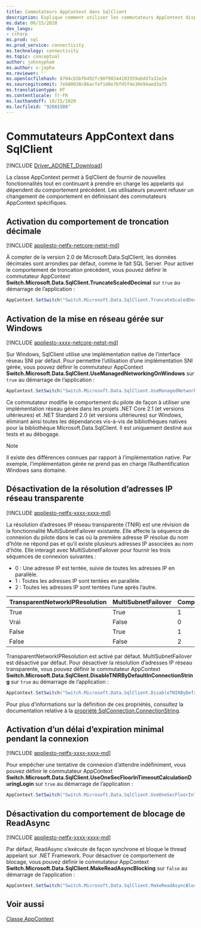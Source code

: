 ```yaml
---
title: Commutateurs AppContext dans SqlClient
description: Explique comment utiliser les commutateurs AppContext disponibles dans SqlClient.
ms.date: 06/15/2020
dev_langs:
- csharp
ms.prod: sql
ms.prod_service: connectivity
ms.technology: connectivity
ms.topic: conceptual
author: johnnypham
ms.author: v-jopha
ms.reviewer: ''
ms.openlocfilehash: 8704cb5bf6492fc90f90344103359abdd7a32e2e
ms.sourcegitcommit: 7eb80038c86acfef1d8e7bfd5f4e30e94aed3a75
ms.translationtype: HT
ms.contentlocale: fr-FR
ms.lasthandoff: 10/15/2020
ms.locfileid: "92081508"
---
```

# <a name="appcontext-switches-in-sqlclient"></a>Commutateurs AppContext dans SqlClient

[!INCLUDE [Driver_ADONET_Download](../../includes/driver_adonet_download.md)]

La classe AppContext permet à SqlClient de fournir de nouvelles fonctionnalités tout en continuant à prendre en charge les appelants qui dépendent du comportement précédent. Les utilisateurs peuvent refuser un changement de comportement en définissant des commutateurs AppContext spécifiques.

## <a name="enabling-decimal-truncation-behavior"></a>Activation du comportement de troncation décimale

[!INCLUDE [appliesto-netfx-netcore-netst-md](../../includes/appliesto-netfx-netcore-netst-md.md)]

À compter de la version 2.0 de Microsoft.Data.SqlClient, les données décimales sont arrondies par défaut, comme le fait SQL Server. Pour activer le comportement de troncation précédent, vous pouvez définir le commutateur AppContext **Switch.Microsoft.Data.SqlClient.TruncateScaledDecimal** sur `true` au démarrage de l’application :

```csharp
AppContext.SetSwitch("Switch.Microsoft.Data.SqlClient.TruncateScaledDecimal", true);
```

## <a name="enabling-managed-networking-on-windows"></a>Activation de la mise en réseau gérée sur Windows

[!INCLUDE [appliesto-xxxx-netcore-netst-md](../../includes/appliesto-xxxx-netcore-netst-md.md)]

Sur Windows, SqlClient utilise une implémentation native de l’interface réseau SNI par défaut. Pour permettre l’utilisation d’une implémentation SNI gérée, vous pouvez définir le commutateur AppContext **Switch.Microsoft.Data.SqlClient.UseManagedNetworkingOnWindows** sur `true` au démarrage de l’application :

```csharp
AppContext.SetSwitch("Switch.Microsoft.Data.SqlClient.UseManagedNetworkingOnWindows", true);
```

Ce commutateur modifie le comportement du pilote de façon à utiliser une implémentation réseau gérée dans les projets .NET Core 2.1 (et versions ultérieures) et .NET Standard 2.0 (et versions ultérieures) sur Windows, éliminant ainsi toutes les dépendances vis-à-vis de bibliothèques natives pour la bibliothèque Microsoft.Data.SqlClient. Il est uniquement destiné aux tests et au débogage.

> [!NOTE]
> Il existe des différences connues par rapport à l’implémentation native. Par exemple, l’implémentation gérée ne prend pas en charge l’Authentification Windows sans domaine.

## <a name="disabling-transparent-network-ip-resolution"></a>Désactivation de la résolution d’adresses IP réseau transparente

[!INCLUDE [appliesto-netfx-xxxx-xxxx-md](../../includes/appliesto-netfx-xxxx-xxxx-md.md)]

La résolution d’adresses IP réseau transparente (TNIR) est une révision de la fonctionnalité MultiSubnetFailover existante. Elle affecte la séquence de connexion du pilote dans le cas où la première adresse IP résolue du nom d’hôte ne répond pas et qu’il existe plusieurs adresses IP associées au nom d’hôte. Elle interagit avec MultiSubnetFailover pour fournir les trois séquences de connexion suivantes :<br />
* 0 : Une adresse IP est tentée, suivie de toutes les adresses IP en parallèle.
* 1 : Toutes les adresses IP sont tentées en parallèle.
* 2 : Toutes les adresses IP sont tentées l’une après l’autre.

|TransparentNetworkIPResolution|MultiSubnetFailover|Comportement|
|--------|--------|--------|
|True|True|1|
|Vrai|False|0|
|False|True|1|
|False|False|2|

TransparentNetworkIPResolution est activé par défaut. MultiSubnetFailover est désactivé par défaut. Pour désactiver la résolution d’adresses IP réseau transparente, vous pouvez définir le commutateur AppContext **Switch.Microsoft.Data.SqlClient.DisableTNIRByDefaultInConnectionString** sur `true` au démarrage de l’application :

```csharp
AppContext.SetSwitch("Switch.Microsoft.Data.SqlClient.DisableTNIRByDefaultInConnectionString", true);
```

Pour plus d’informations sur la définition de ces propriétés, consultez la documentation relative à la [propriété SqlConnection.ConnectionString](/dotnet/api/microsoft.data.sqlclient.sqlconnection.connectionstring). 

## <a name="enable-a-minimum-timeout-during-login"></a>Activation d’un délai d’expiration minimal pendant la connexion

[!INCLUDE [appliesto-netfx-xxxx-xxxx-md](../../includes/appliesto-netfx-xxxx-xxxx-md.md)]

Pour empêcher une tentative de connexion d’attendre indéfiniment, vous pouvez définir le commutateur AppContext **Switch.Microsoft.Data.SqlClient.UseOneSecFloorInTimeoutCalculationDuringLogin** sur `true` au démarrage de l’application :

```csharp
AppContext.SetSwitch("Switch.Microsoft.Data.SqlClient.UseOneSecFloorInTimeoutCalculationDuringLogin", false);
```

## <a name="disable-blocking-behavior-of-readasync"></a>Désactivation du comportement de blocage de ReadAsync

[!INCLUDE [appliesto-netfx-xxxx-xxxx-md](../../includes/appliesto-netfx-xxxx-xxxx-md.md)]

Par défaut, ReadAsync s’exécute de façon synchrone et bloque le thread appelant sur .NET Framework. Pour désactiver ce comportement de blocage, vous pouvez définir le commutateur AppContext **Switch.Microsoft.Data.SqlClient.MakeReadAsyncBlocking** sur `false` au démarrage de l’application :

```csharp
AppContext.SetSwitch("Switch.Microsoft.Data.SqlClient.MakeReadAsyncBlocking", false);
```

## <a name="see-also"></a>Voir aussi

[Classe AppContext](/dotnet/api/system.appcontext?view=netcore-3.1&preserve-view=true)